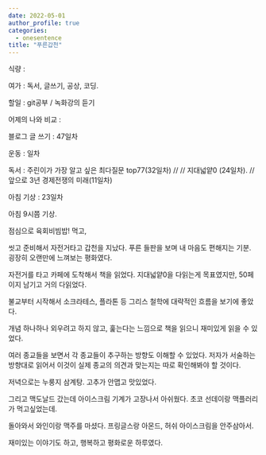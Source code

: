 ```yaml
---
date: 2022-05-01
author_profile: true
categories:
  - onesentence
title: "푸른갑천"
---
```


식량 : 

여가 : 독서, 글쓰기, 공상, 코딩.

할일 : git공부 / 녹화강의 듣기

어제의 나와 비교 : 


블로그 글 쓰기 : 47일차

운동 : 일차

독서 : 주린이가 가장 알고 싶은 최다질문 top77(32일차) // // 지대넓얕0 (24일차). // 앞으로 3년 경제전쟁의 미래(11일차)

아침 기상 : 23일차


아침 9시쯤 기상.

점심으로 육회비빔밥! 먹고,

씻고 준비해서 자전거타고 갑천을 지났다. 푸른 들판을 보며 내 마음도 편해지는 기분. 굉장히 오랜만에 느껴보는 평화였다.

자전거를 타고 카페에 도착해서 책을 읽었다. 지대넓얕0을 다읽는게 목표였지만, 50페이지 남기고 거의 다읽었다.

불교부터 시작해서 소크라테스, 플라톤 등 그리스 철학에 대략적인 흐름을 보기에 좋았다.

개념 하나하나 외우려고 하지 않고, 훑는다는 느낌으로 책을 읽으니 재미있게 읽을 수 있었다.

여러 종교들을 보면서 각 종교들이 추구하는 방향도 이해할 수 있었다. 저자가 서술하는 방향대로 읽어서 이것이 실제 종교의 의견과 맞는지는 따로 확인해봐야 할 것이다.

저녁으로는 누룽지 삼계탕. 고추가 안맵고 맛있었다.

그리고 맥도날드 갔는데 아이스크림 기계가 고장나서 아쉬웠다. 초코 선데이랑 맥플러리가 먹고싶었는데.

돌아와서 와인이랑 맥주를 마셨다. 프링글스랑 아몬드, 허쉬 아이스크림을 안주삼아서.

재미있는 이야기도 하고, 행복하고 평화로운 하루였다.